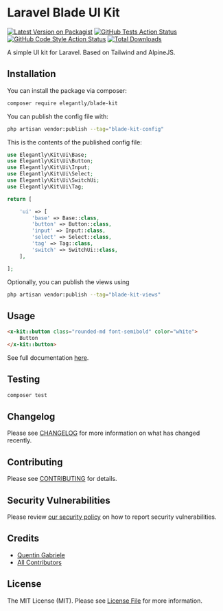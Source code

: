 # Laravel Blade UI Kit

[![Latest Version on Packagist](https://img.shields.io/packagist/v/elegantly/blade-kit.svg?style=flat-square)](https://packagist.org/packages/elegantly/blade-kit)
[![GitHub Tests Action Status](https://img.shields.io/github/actions/workflow/status/ElegantEngineeringTech/blade-kit/run-tests.yml?branch=main&label=tests&style=flat-square)](https://github.com/ElegantEngineeringTech/blade-kit/actions?query=workflow%3Arun-tests+branch%3Amain)
[![GitHub Code Style Action Status](https://img.shields.io/github/actions/workflow/status/ElegantEngineeringTech/blade-kit/fix-php-code-style-issues.yml?branch=main&label=code%20style&style=flat-square)](https://github.com/ElegantEngineeringTech/blade-kit/actions?query=workflow%3A"Fix+PHP+code+style+issues"+branch%3Amain)
[![Total Downloads](https://img.shields.io/packagist/dt/elegantly/blade-kit.svg?style=flat-square)](https://packagist.org/packages/elegantly/blade-kit)

A simple UI kit for Laravel. Based on Tailwind and AlpineJS.

## Installation

You can install the package via composer:

```bash
composer require elegantly/blade-kit
```

You can publish the config file with:

```bash
php artisan vendor:publish --tag="blade-kit-config"
```

This is the contents of the published config file:

```php
use Elegantly\Kit\Ui\Base;
use Elegantly\Kit\Ui\Button;
use Elegantly\Kit\Ui\Input;
use Elegantly\Kit\Ui\Select;
use Elegantly\Kit\Ui\SwitchUi;
use Elegantly\Kit\Ui\Tag;

return [

    'ui' => [
        'base' => Base::class,
        'button' => Button::class,
        'input' => Input::class,
        'select' => Select::class,
        'tag' => Tag::class,
        'switch' => SwitchUi::class,
    ],

];
```

Optionally, you can publish the views using

```bash
php artisan vendor:publish --tag="blade-kit-views"
```

## Usage

```html
<x-kit::button class="rounded-md font-semibold" color="white">
    Button
</x-kit::button>
```

See full documentation [here](https://elegantly.dev/blade-kit#buttons).

## Testing

```bash
composer test
```

## Changelog

Please see [CHANGELOG](CHANGELOG.md) for more information on what has changed recently.

## Contributing

Please see [CONTRIBUTING](CONTRIBUTING.md) for details.

## Security Vulnerabilities

Please review [our security policy](../../security/policy) on how to report security vulnerabilities.

## Credits

-   [Quentin Gabriele](https://github.com/QuentinGab)
-   [All Contributors](../../contributors)

## License

The MIT License (MIT). Please see [License File](LICENSE.md) for more information.
